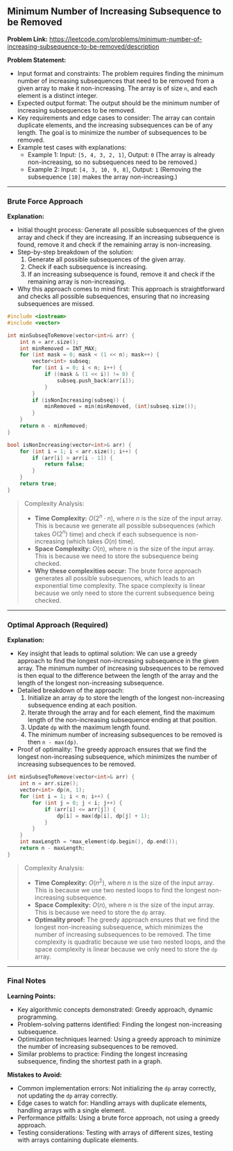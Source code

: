 ## Minimum Number of Increasing Subsequence to be Removed
**Problem Link:** https://leetcode.com/problems/minimum-number-of-increasing-subsequence-to-be-removed/description

**Problem Statement:**
- Input format and constraints: The problem requires finding the minimum number of increasing subsequences that need to be removed from a given array to make it non-increasing. The array is of size `n`, and each element is a distinct integer.
- Expected output format: The output should be the minimum number of increasing subsequences to be removed.
- Key requirements and edge cases to consider: The array can contain duplicate elements, and the increasing subsequences can be of any length. The goal is to minimize the number of subsequences to be removed.
- Example test cases with explanations:
  - Example 1: Input: `[5, 4, 3, 2, 1]`, Output: `0` (The array is already non-increasing, so no subsequences need to be removed.)
  - Example 2: Input: `[4, 3, 10, 9, 8]`, Output: `1` (Removing the subsequence `[10]` makes the array non-increasing.)

---

### Brute Force Approach

**Explanation:**
- Initial thought process: Generate all possible subsequences of the given array and check if they are increasing. If an increasing subsequence is found, remove it and check if the remaining array is non-increasing.
- Step-by-step breakdown of the solution:
  1. Generate all possible subsequences of the given array.
  2. Check if each subsequence is increasing.
  3. If an increasing subsequence is found, remove it and check if the remaining array is non-increasing.
- Why this approach comes to mind first: This approach is straightforward and checks all possible subsequences, ensuring that no increasing subsequences are missed.

```cpp
#include <iostream>
#include <vector>

int minSubseqToRemove(vector<int>& arr) {
    int n = arr.size();
    int minRemoved = INT_MAX;
    for (int mask = 0; mask < (1 << n); mask++) {
        vector<int> subseq;
        for (int i = 0; i < n; i++) {
            if ((mask & (1 << i)) != 0) {
                subseq.push_back(arr[i]);
            }
        }
        if (isNonIncreasing(subseq)) {
            minRemoved = min(minRemoved, (int)subseq.size());
        }
    }
    return n - minRemoved;
}

bool isNonIncreasing(vector<int>& arr) {
    for (int i = 1; i < arr.size(); i++) {
        if (arr[i] > arr[i - 1]) {
            return false;
        }
    }
    return true;
}
```

> Complexity Analysis:
> - **Time Complexity:** $O(2^n \cdot n)$, where $n$ is the size of the input array. This is because we generate all possible subsequences (which takes $O(2^n)$ time) and check if each subsequence is non-increasing (which takes $O(n)$ time).
> - **Space Complexity:** $O(n)$, where $n$ is the size of the input array. This is because we need to store the subsequence being checked.
> - **Why these complexities occur:** The brute force approach generates all possible subsequences, which leads to an exponential time complexity. The space complexity is linear because we only need to store the current subsequence being checked.

---

### Optimal Approach (Required)

**Explanation:**
- Key insight that leads to optimal solution: We can use a greedy approach to find the longest non-increasing subsequence in the given array. The minimum number of increasing subsequences to be removed is then equal to the difference between the length of the array and the length of the longest non-increasing subsequence.
- Detailed breakdown of the approach:
  1. Initialize an array `dp` to store the length of the longest non-increasing subsequence ending at each position.
  2. Iterate through the array and for each element, find the maximum length of the non-increasing subsequence ending at that position.
  3. Update `dp` with the maximum length found.
  4. The minimum number of increasing subsequences to be removed is then `n - max(dp)`.
- Proof of optimality: The greedy approach ensures that we find the longest non-increasing subsequence, which minimizes the number of increasing subsequences to be removed.

```cpp
int minSubseqToRemove(vector<int>& arr) {
    int n = arr.size();
    vector<int> dp(n, 1);
    for (int i = 1; i < n; i++) {
        for (int j = 0; j < i; j++) {
            if (arr[i] <= arr[j]) {
                dp[i] = max(dp[i], dp[j] + 1);
            }
        }
    }
    int maxLength = *max_element(dp.begin(), dp.end());
    return n - maxLength;
}
```

> Complexity Analysis:
> - **Time Complexity:** $O(n^2)$, where $n$ is the size of the input array. This is because we use two nested loops to find the longest non-increasing subsequence.
> - **Space Complexity:** $O(n)$, where $n$ is the size of the input array. This is because we need to store the `dp` array.
> - **Optimality proof:** The greedy approach ensures that we find the longest non-increasing subsequence, which minimizes the number of increasing subsequences to be removed. The time complexity is quadratic because we use two nested loops, and the space complexity is linear because we only need to store the `dp` array.

---

### Final Notes

**Learning Points:**
- Key algorithmic concepts demonstrated: Greedy approach, dynamic programming.
- Problem-solving patterns identified: Finding the longest non-increasing subsequence.
- Optimization techniques learned: Using a greedy approach to minimize the number of increasing subsequences to be removed.
- Similar problems to practice: Finding the longest increasing subsequence, finding the shortest path in a graph.

**Mistakes to Avoid:**
- Common implementation errors: Not initializing the `dp` array correctly, not updating the `dp` array correctly.
- Edge cases to watch for: Handling arrays with duplicate elements, handling arrays with a single element.
- Performance pitfalls: Using a brute force approach, not using a greedy approach.
- Testing considerations: Testing with arrays of different sizes, testing with arrays containing duplicate elements.